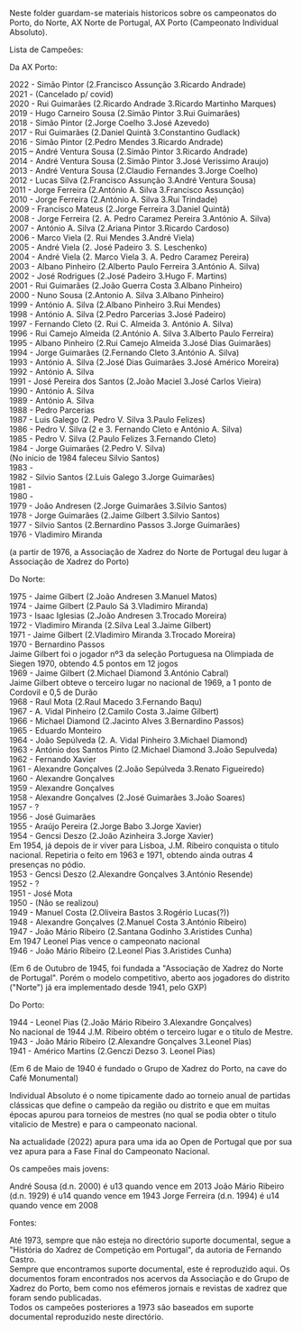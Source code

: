 Neste folder guardam-se materiais historicos sobre os campeonatos do Porto, do Norte, AX Norte de Portugal, AX Porto (Campeonato Individual Absoluto).

Lista de Campeões:

Da AX Porto:

2022 - Simão Pintor (2.Francisco Assunção 3.Ricardo Andrade)\
2021 - (Cancelado p/ covid)\
2020 - Rui Guimarães (2.Ricardo Andrade 3.Ricardo Martinho Marques)\
2019 - Hugo Carneiro Sousa (2.Simão Pintor 3.Rui Guimarães)\
2018 - Simão Pintor (2.Jorge Coelho 3.José Azevedo)\
2017 - Rui Guimarães (2.Daniel Quintã 3.Constantino Gudlack)\
2016 - Simão Pintor (2.Pedro Mendes 3.Ricardo Andrade)\
2015 – André Ventura Sousa (2.Simão Pintor 3.Ricardo Andrade)\
2014 - André Ventura Sousa (2.Simão Pintor 3.José Verissimo Araujo)\
2013 - André Ventura Sousa (2.Claudio Fernandes 3.Jorge Coelho)\
2012 - Lucas Silva (2.Francisco Assunção 3.André Ventura Sousa)\
2011 - Jorge Ferreira (2.António A. Silva 3.Francisco Assunção)\
2010 - Jorge Ferreira (2.António A. Silva 3.Rui Trindade)\
2009 - Francisco Mateus (2.Jorge Ferreira 3.Daniel Quintã)\
2008 - Jorge Ferreira (2. A. Pedro Caramez Pereira 3.António A. Silva)\
2007 - António A. Silva (2.Ariana Pintor 3.Ricardo Cardoso)\
2006 - Marco Viela (2. Rui Mendes 3.André Viela)\
2005 - André Viela (2. José Padeiro 3. S. Leschenko)\
2004 - André Viela (2. Marco Viela 3. A. Pedro Caramez Pereira)\
2003 - Albano Pinheiro (2.Alberto Paulo Ferreira 3.António A. Silva)\
2002 - José Rodrigues (2.José Padeiro 3.Hugo F. Martins)\
2001 - Rui Guimarães (2.João Guerra Costa 3.Albano Pinheiro)\
2000 - Nuno Sousa (2.Antonio A. Silva 3.Albano Pinheiro)\
1999 - António A. Silva (2.Albano Pinheiro 3.Rui Mendes)\
1998 - António A. Silva (2.Pedro Parcerias 3.José Padeiro)\
1997 - Fernando Cleto (2. Rui C. Almeida 3. António A. Silva)\
1996 - Rui Camejo Almeida (2.António A. Silva 3.Alberto Paulo Ferreira)\
1995 - Albano Pinheiro (2.Rui Camejo Almeida 3.José Dias Guimarães)\
1994 - Jorge Guimarães (2.Fernando Cleto 3.António A. Silva)\
1993 - António A. Silva (2.José Dias Guimarães 3.José Américo Moreira)\
1992 - António A. Silva\
1991 - José Pereira dos Santos (2.João Maciel 3.José Carlos Vieira)\
1990 - António A. Silva\
1989 - António A. Silva\
1988 - Pedro Parcerias\
1987 - Luis Galego (2. Pedro V. Silva 3.Paulo Felizes)\
1986 - Pedro V. Silva (2 e 3. Fernando Cleto e António A. Silva)\
1985 - Pedro V. Silva (2.Paulo Felizes 3.Fernando Cleto)\
1984 - Jorge Guimarães (2.Pedro V. Silva)\
(No inicio de 1984 faleceu Silvio Santos)\
1983 - \
1982 - Silvio Santos (2.Luis Galego 3.Jorge Guimarães)\
1981 - \
1980 - \
1979 - João Andresen (2.Jorge Guimarães 3.Silvio Santos)\
1978 - Jorge Guimarães (2.Jaime Gilbert 3.Silvio Santos)\
1977 - Silvio Santos (2.Bernardino Passos 3.Jorge Guimarães)\
1976 - Vladimiro Miranda

(a partir de  1976, a Associação de Xadrez do Norte de Portugal deu lugar à Associação de Xadrez do Porto) 

Do Norte:

1975 - Jaime Gilbert (2.João Andresen 3.Manuel Matos)\
1974 - Jaime Gilbert (2.Paulo Sá 3.Vladimiro Miranda)\
1973 - Isaac Iglesias (2.João Andresen 3.Trocado Moreira)\
1972 - Vladimiro Miranda (2.Silva Leal 3.Jaime Gilbert)\
1971 - Jaime Gilbert (2.Vladimiro Miranda 3.Trocado Moreira)\
1970 - Bernardino Passos\
Jaime Gilbert foi o jogador nº3 da seleção Portuguesa na Olimpiada de Siegen 1970, obtendo 4.5 pontos em 12 jogos\
1969 - Jaime Gilbert (2.Michael Diamond 3.António Cabral)\
Jaime Gilbert obteve o terceiro lugar no nacional de 1969, a 1 ponto de Cordovil e 0,5 de Durão\
1968 - Raul Mota (2.Raul Macedo 3.Fernando Baqu)\
1967 - A. Vidal Pinheiro (2.Camilo Costa 3.Jaime Gilbert)\
1966 - Michael Diamond (2.Jacinto Alves 3.Bernardino Passos)\
1965 - Eduardo Monteiro\
1964 - João Sepúlveda (2. A. Vidal Pinheiro 3.Michael Diamond)\
1963 - António dos Santos Pinto (2.Michael Diamond 3.João Sepulveda)\
1962 - Fernando Xavier\
1961 - Alexandre Gonçalves (2.João Sepúlveda 3.Renato Figueiredo)\
1960 - Alexandre Gonçalves\
1959 - Alexandre Gonçalves\
1958 - Alexandre Gonçalves (2.José Guimarães 3.João Soares)\
1957 - ?\
1956 - José Guimarães\
1955 - Araújo Pereira (2.Jorge Babo 3.Jorge Xavier)\
1954 - Gencsi Deszo (2.João Azinheira 3.Jorge Xavier)\
Em 1954, já depois de ir viver para Lisboa, J.M. Ribeiro conquista o titulo nacional. Repetiria o feito em 1963 e 1971, obtendo ainda outras 4 presenças no pódio.\
1953 - Gencsi Deszo (2.Alexandre Gonçalves 3.António Resende)\
1952 - ?\
1951 - José Mota\
1950 - (Não se realizou)\
1949 - Manuel Costa (2.Oliveira Bastos 3.Rogério Lucas(?))\
1948 - Alexandre Gonçalves (2.Manuel Costa 3.António Ribeiro)\
1947 - João Mário Ribeiro (2.Santana Godinho 3.Aristides Cunha)\
Em 1947 Leonel Pias vence o campeonato nacional\
1946 - João Mário Ribeiro (2.Leonel Pias 3.Aristides Cunha)

(Em 6 de Outubro de 1945, foi fundada a "Associação de Xadrez do Norte de Portugal".
Porém o modelo competitivo, aberto aos jogadores do distrito ("Norte") já era implementado 
desde 1941, pelo GXP)

Do Porto:

1944 - Leonel Pias (2.João Mário Ribeiro 3.Alexandre Gonçalves)\
No nacional de 1944 J.M. Ribeiro obtém o terceiro lugar e o titulo de Mestre.\
1943 - João Mário Ribeiro (2.Alexandre Gonçalves 3.Leonel Pias)\
1941 - Américo Martins (2.Genczi Dezso 3. Leonel Pias)

(Em 6 de Maio de 1940 é fundado o Grupo de Xadrez do Porto, na cave do Café Monumental)

Individual Absoluto é o nome tipicamente dado ao torneio anual  de partidas clássicas que define o campeão da região ou distrito e 
que em muitas épocas apurou para torneios de mestres (no qual se podia obter o titulo vitalicio de Mestre) e para o campeonato nacional.

Na actualidade (2022) apura para uma ida ao Open de Portugal que por sua vez apura para a Fase Final do Campeonato Nacional.

Os campeões mais jovens:

André Sousa (d.n. 2000) é u13 quando vence em 2013
João Mário Ribeiro (d.n. 1929) é u14 quando vence em 1943
Jorge Ferreira (d.n. 1994) é u14 quando vence em 2008

Fontes:

Até 1973, sempre que não esteja no directório suporte documental, segue a "História do Xadrez de Competição em Portugal", da autoria de Fernando Castro.\
Sempre que encontramos suporte documental, este é reproduzido aqui. Os documentos foram encontrados nos acervos da Associação e do Grupo de Xadrez do Porto, bem como nos efémeros jornais e revistas de xadrez que foram sendo publicadas.\
Todos os campeões posteriores a 1973 são baseados em suporte documental reproduzido neste directório.
